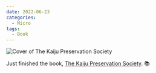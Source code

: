 ```yaml
---
date: 2022-06-23
categories:
  - Micro
tags:
  - Book
---
```


![Cover of The Kaiju Preservation Society](https://i.gr-assets.com/images/S/compressed.photo.goodreads.com/books/1624897234l/57693406.jpg)

Just finished the book, [The Kaiju Preservation Society](https://www.goodreads.com/review/show/4803021812?utm_medium=api&utm_source=rss). 📚